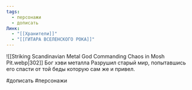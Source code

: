 ```yaml
---
tags:
  - персонажи
  - дописать
Линк:
  - "[[Хранители]]"
  - "[[ГИТАРА ВСЕЛЕНСКОГО РОКА]]"
---
```


![[Striking Scandinavian Metal God Commanding Chaos in Mosh Pit.webp|302]]
Бог хэви металла
Разрушил старый мир, попытавшись его спасти от той беды которую сам же и привел.

#дописать #персонажи 